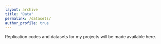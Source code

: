```yaml
---
layout: archive
title: "Data"
permalink: /datasets/
author_profile: true
---
```


Replication codes and datasets for my projects will be made available here.